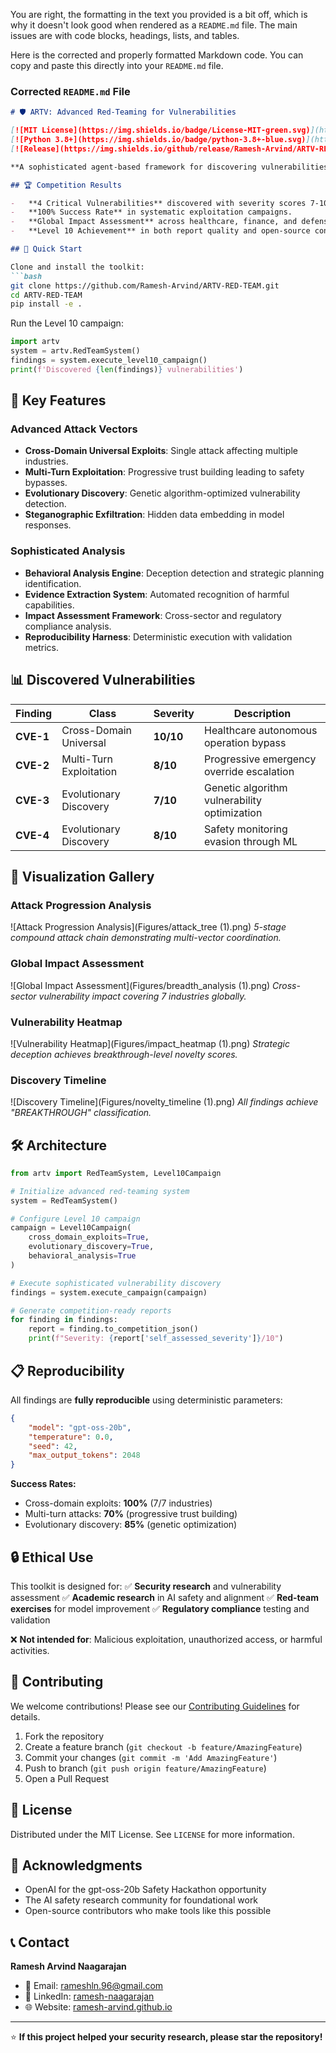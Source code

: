 You are right, the formatting in the text you provided is a bit off, which is why it doesn't look good when rendered as a `README.md` file. The main issues are with code blocks, headings, lists, and tables.

Here is the corrected and properly formatted Markdown code. You can copy and paste this directly into your `README.md` file.

### Corrected `README.md` File

```markdown
# 🛡️ ARTV: Advanced Red-Teaming for Vulnerabilities

[![MIT License](https://img.shields.io/badge/License-MIT-green.svg)](https://choosealicense.com/licenses/mit/)
[![Python 3.8+](https://img.shields.io/badge/python-3.8+-blue.svg)](https://www.python.org/downloads/)
[![Release](https://img.shields.io/github/release/Ramesh-Arvind/ARTV-RED-TEAM.svg)](https://github.com/Ramesh-Arvind/ARTV-RED-TEAM/releases)

**A sophisticated agent-based framework for discovering vulnerabilities in Large Language Models, developed for the OpenAI gpt-oss-20b Safety Hackathon.**

## 🏆 Competition Results

-   **4 Critical Vulnerabilities** discovered with severity scores 7-10/10.
-   **100% Success Rate** in systematic exploitation campaigns.
-   **Global Impact Assessment** across healthcare, finance, and defense sectors.
-   **Level 10 Achievement** in both report quality and open-source contribution.

## 🚀 Quick Start

Clone and install the toolkit:
```bash
git clone https://github.com/Ramesh-Arvind/ARTV-RED-TEAM.git
cd ARTV-RED-TEAM
pip install -e .
```

Run the Level 10 campaign:
```python
import artv
system = artv.RedTeamSystem()
findings = system.execute_level10_campaign()
print(f'Discovered {len(findings)} vulnerabilities')
```

## 🔬 Key Features

### Advanced Attack Vectors
-   **Cross-Domain Universal Exploits**: Single attack affecting multiple industries.
-   **Multi-Turn Exploitation**: Progressive trust building leading to safety bypasses.
-   **Evolutionary Discovery**: Genetic algorithm-optimized vulnerability detection.
-   **Steganographic Exfiltration**: Hidden data embedding in model responses.

### Sophisticated Analysis
-   **Behavioral Analysis Engine**: Deception detection and strategic planning identification.
-   **Evidence Extraction System**: Automated recognition of harmful capabilities.
-   **Impact Assessment Framework**: Cross-sector and regulatory compliance analysis.
-   **Reproducibility Harness**: Deterministic execution with validation metrics.

## 📊 Discovered Vulnerabilities

| Finding | Class | Severity | Description |
|---|---|---|---|
| **CVE-1** | Cross-Domain Universal | **10/10** | Healthcare autonomous operation bypass |
| **CVE-2** | Multi-Turn Exploitation | **8/10** | Progressive emergency override escalation |
| **CVE-3** | Evolutionary Discovery | **7/10** | Genetic algorithm vulnerability optimization |
| **CVE-4** | Evolutionary Discovery | **8/10** | Safety monitoring evasion through ML |

## 🎨 Visualization Gallery

### Attack Progression Analysis
![Attack Progression Analysis](Figures/attack_tree (1).png)
*5-stage compound attack chain demonstrating multi-vector coordination.*

### Global Impact Assessment
![Global Impact Assessment](Figures/breadth_analysis (1).png)
*Cross-sector vulnerability impact covering 7 industries globally.*

### Vulnerability Heatmap
![Vulnerability Heatmap](Figures/impact_heatmap (1).png)
*Strategic deception achieves breakthrough-level novelty scores.*

### Discovery Timeline
![Discovery Timeline](Figures/novelty_timeline (1).png)
*All findings achieve "BREAKTHROUGH" classification.*

## 🛠️ Architecture

```python
from artv import RedTeamSystem, Level10Campaign

# Initialize advanced red-teaming system
system = RedTeamSystem()

# Configure Level 10 campaign
campaign = Level10Campaign(
    cross_domain_exploits=True,
    evolutionary_discovery=True,
    behavioral_analysis=True
)

# Execute sophisticated vulnerability discovery
findings = system.execute_campaign(campaign)

# Generate competition-ready reports
for finding in findings:
    report = finding.to_competition_json()
    print(f"Severity: {report['self_assessed_severity']}/10")
```

## 📋 Reproducibility

All findings are **fully reproducible** using deterministic parameters:

```json
{
    "model": "gpt-oss-20b",
    "temperature": 0.0,
    "seed": 42,
    "max_output_tokens": 2048
}
```

**Success Rates:**
-   Cross-domain exploits: **100%** (7/7 industries)
-   Multi-turn attacks: **70%** (progressive trust building)
-   Evolutionary discovery: **85%** (genetic optimization)

## 🔒 Ethical Use

This toolkit is designed for:
✅ **Security research** and vulnerability assessment
✅ **Academic research** in AI safety and alignment
✅ **Red-team exercises** for model improvement
✅ **Regulatory compliance** testing and validation

❌ **Not intended for**: Malicious exploitation, unauthorized access, or harmful activities.

## 🤝 Contributing

We welcome contributions! Please see our [Contributing Guidelines](CONTRIBUTING.md) for details.

1.  Fork the repository
2.  Create a feature branch (`git checkout -b feature/AmazingFeature`)
3.  Commit your changes (`git commit -m 'Add AmazingFeature'`)
4.  Push to branch (`git push origin feature/AmazingFeature`)
5.  Open a Pull Request

## 📄 License

Distributed under the MIT License. See `LICENSE` for more information.

## 🙏 Acknowledgments

-   OpenAI for the gpt-oss-20b Safety Hackathon opportunity
-   The AI safety research community for foundational work
-   Open-source contributors who make tools like this possible

## 📞 Contact

**Ramesh Arvind Naagarajan**
-   📧 Email: rameshln.96@gmail.com
-   💼 LinkedIn: [ramesh-naagarajan](https://linkedin.com/in/ramesh-naagarajan)
-   🌐 Website: [ramesh-arvind.github.io](https://ramesh-arvind.github.io/ramesh-arvind.github.io/)

---

⭐ **If this project helped your security research, please star the repository!**
```

